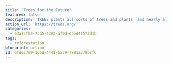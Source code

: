 ```yaml
---
title: 'Trees for the Future'
featured: false
description: 'TREES plants all sorts of trees and plants, and nearly all of the trees used are either native or naturalized in the environments where they are planted. They partner with farmers to understand their needs and match them with species that will suit their needs and be environmentally benign.'
action_url: 'https://trees.org/'
categories:
  - 63a7cfb3-7cd5-4282-af9d-e5ed41572d1b
tags:
  - reforestation
blueprint: action
id: 6fd6c769-16bd-4441-ba39-7881a378bcf6
---
```

